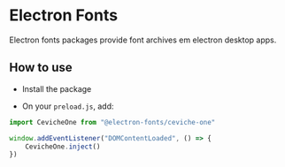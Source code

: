 # Electron Fonts

Electron fonts packages provide font archives em electron desktop apps.

## How to use

* Install the package

* On your `preload.js`, add:

```ts
import CevicheOne from "@electron-fonts/ceviche-one"

window.addEventListener("DOMContentLoaded", () => {
    CevicheOne.inject()
})
```